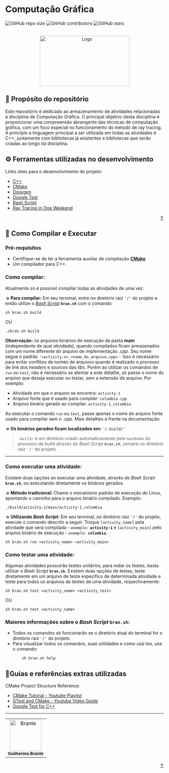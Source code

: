 <div id="top"></div>

# Computação Gráfica

<!---Shields em: https://shields.io --->

![GitHub repo size](https://img.shields.io/github/repo-size/cavebran/computer-graphics?style=for-the-badge&label=tamanho%20do%20repo&color=red)
![GitHub contributors](https://img.shields.io/github/contributors/cavebran/computer-graphics?style=for-the-badge&label=colaboradores&color=red)
![GitHub stars](https://img.shields.io/github/stars/cavebran/computer-graphics?style=for-the-badge&label=estrelas&color=red)

<!-- LOGO -->
<br />
<div align="center">
  <a href="https://github.com/cavebran/cg-atividade-1">
    <img src="https://noticiasetecnologia.com/wp-content/uploads/2019/03/Ray-Tracing-logo-1140x641.jpg" alt="Logo" width="285" height="160">
  </a>
</div>

## 📜 Propósito do repositório

Este repositório é dedicado ao armazenamento de atividades relacionadas à disciplina de Computação Gráfica. O principal objetivo desta disciplina é proporcionar uma compreensão abrangente das técnicas de computação gráfica, com um foco especial no funcionamento do método de ray tracing. A princípio a linguagem principal a ser utilizada em todas as atividades é C++, juntamente com bibliotecas já existentes e bibliotecas que serão criadas ao longo da disciplina.

## ⚙️ Ferramentas utilizadas no desenvolvimento

Links úteis para o desenvolvimento do projeto:
* [C++](https://devdocs.io/cpp/)
* [CMake](https://cmake.org/)
* [Doxygen](https://www.doxygen.nl/manual/index.html)
* [Google Test](https://github.com/google/googletest)
* [Bash Script](https://devdocs.io/bash/)
* [Ray Tracing in One Weekend](https://raytracing.github.io/books/RayTracingInOneWeekend.html)

<p align="right"><a href="#top">↑</a></p>

## 🚀 Como Compilar e Executar

### Pré-requisitos
- Certifique-se de ter a ferramenta auxiliar de compilação [**CMake**](https://cmake.org/).
- Um compilador para C++.

### Como compilar:
Atualmente só é possível compilar todas as atividades de uma vez.

**&#8594; Para compilar:**  Em seu terminal, entre no diretório raiz `'/'` do projeto e então utilize o [*Bash Script*](https://devdocs.io/bash/) **`bran.sh`** com o comando: 
```shell
sh bran.sh build
```

OU

```shell
./bran.sh build
```

**Observação:** os arquivos binários de execução da pasta **main** (independente de qual atividade), quando compilados ficam armazenados com um nome diferente do arquivo de implementação *.cpp*. Seu nome segue o padrão `'<activity-n>_<nome_do_arquivo.cpp>'`. Isso é necessário para evitar conflitos de nomes de arquivos quando é realizado o processo de *link* dos *headers* e *sources* das *libs*. Porém ao utilizar os comandos de `run` ou `test`, não é necessário se atentar a este detalhe, só passe o nome do arquivo que deseja executar ou testar, sem a extensão de arquivo. Por exemplo: <br/>
- Atividade em que o arquivo se encontra: `activity-1`
- Arquivo fonte que é usado para compilar: `colombia.cpp`
- Arquivo binário gerado ao compilar: `activity-1_colombia`

Ao executar o comando `run` ou `test`, passe apenas o nome do arquivo fonte usado para compilar sem o *.cpp*. Mais detalhes a frente na documentação.

**&#8594; Os binários gerados ficam localizados em:** `'/.build/'`

> `.build/` é um diretório criado automaticamente pelo sucesso do processo de build através do *Bash Script* **`bran.sh`**, sempre no diretório raiz `'/'` do projeto.
<hr>

### Como executar uma atividade:
Existem duas opções ao executar uma atividade, através do *Bash Script* **`bran.sh`**, ou executando diretamente os binários gerados.

**&#8594; Método tradicional:** Chame o mecanismo padrão de execução do Linux, apontando o caminho para o arquivo binário compilado. Exemplo:

```shell
./build/activity-1/main/activity-1_colombia
```

**&#8594; Utilizando *Bash Script*:** Em seu terminal, no diretório raiz `'/'` do projeto, execute o comando descrito a seguir. Troque `[activity_name]` pela atividade que será compilada - *`exemplo:`* **`activity-1`** e `[activity_main]` pelo arquivo binário de execução - *`exemplo:`* **`colombia`**. 
```shell
sh bran.sh run <activity_name> <activity_main>
```

### Como testar uma atividade:
Algumas atividades possuirão testes unitários, para rodar os testes, basta utilizar o *Bash Script* **`bran.sh`**. Existem duas opções de testes, teste diretamente em um arquivo de teste específico de determinada atividade e teste para todos os arquivos de testes de uma atividade, respectivamente:
```shell
sh bran.sh test <activity_name> <activity_test>
```

OU

```shell
sh bran.sh test <activity_name>
```

### Maiores informações sobre o *Bash Script* **`bran.sh`**:
- Todos os comandos só funcionarão se o diretório atual do terminal for o diretório raiz `'/'` do projeto.
- Para visualizar todos os comandos, suas utilidades e como usá-los, use o comando:
	```shell
		sh bran.sh help
	```

## 📎Guias e referências extras utilizadas
CMake Project Structure Reference: 
- [CMake Tutorial - Youtube Playlist](https://www.youtube.com/watch?v=nlKcXPUJGwA&list=PLalVdRk2RC6o5GHu618ARWh0VO0bFlif4)
- [GTest and CMake - Youtube Video Guide](https://www.youtube.com/watch?v=Lp1ifh9TuFI)
- [Google Test for C++](https://google.github.io/googletest/)
<hr>

<table>
  <tr>
    <td align="center">
      <a href="https://github.com/cavebran">
        <img src="https://avatars.githubusercontent.com/u/50341294?v=4" width="100px;" alt="Brante"/><br>
        <sub>
          <b>Guilherme Brante</b>
        </sub>
      </a>
    </td>
  </tr>
</table>

<p align="right"><a href="#top">↑</a></p>
